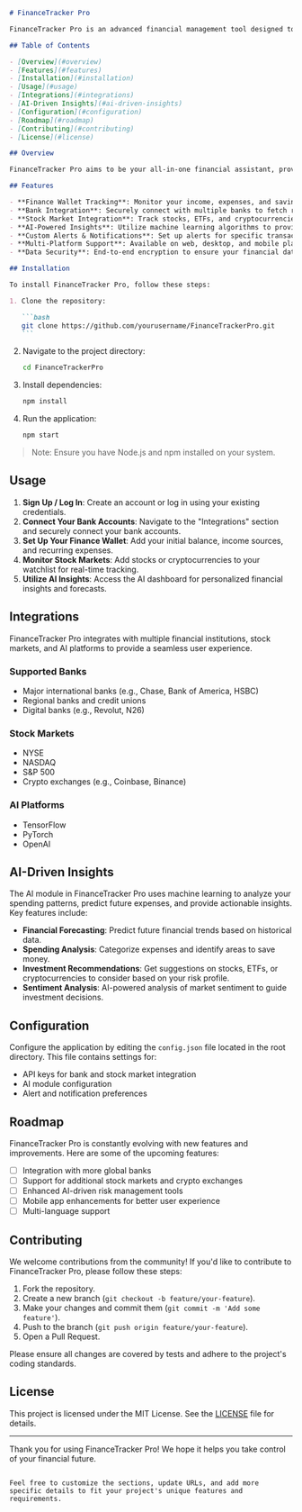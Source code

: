 ````markdown
# FinanceTracker Pro

FinanceTracker Pro is an advanced financial management tool designed to help users track their personal finance wallets, integrate with banks for real-time transaction updates, follow stock markets, and leverage artificial intelligence (AI) to provide deep insights and financial forecasting.

## Table of Contents

- [Overview](#overview)
- [Features](#features)
- [Installation](#installation)
- [Usage](#usage)
- [Integrations](#integrations)
- [AI-Driven Insights](#ai-driven-insights)
- [Configuration](#configuration)
- [Roadmap](#roadmap)
- [Contributing](#contributing)
- [License](#license)

## Overview

FinanceTracker Pro aims to be your all-in-one financial assistant, providing comprehensive tools to manage your personal finances and investments. By integrating with your bank accounts and stock market data, it provides a unified view of your financial health. Additionally, our AI-driven module offers personalized insights and recommendations, making it easier to make informed financial decisions.

## Features

- **Finance Wallet Tracking**: Monitor your income, expenses, and savings all in one place.
- **Bank Integration**: Securely connect with multiple banks to fetch real-time transaction data.
- **Stock Market Integration**: Track stocks, ETFs, and cryptocurrencies with live updates and historical data analysis.
- **AI-Powered Insights**: Utilize machine learning algorithms to provide financial forecasting, spending analysis, and personalized recommendations.
- **Custom Alerts & Notifications**: Set up alerts for specific transactions, stock price movements, or budget limits.
- **Multi-Platform Support**: Available on web, desktop, and mobile platforms.
- **Data Security**: End-to-end encryption to ensure your financial data is always secure.

## Installation

To install FinanceTracker Pro, follow these steps:

1. Clone the repository:

   ```bash
   git clone https://github.com/yourusername/FinanceTrackerPro.git
   ```
````

2. Navigate to the project directory:

   ```bash
   cd FinanceTrackerPro
   ```

3. Install dependencies:

   ```bash
   npm install
   ```

4. Run the application:

   ```bash
   npm start
   ```

> Note: Ensure you have Node.js and npm installed on your system.

## Usage

1. **Sign Up / Log In**: Create an account or log in using your existing credentials.
2. **Connect Your Bank Accounts**: Navigate to the "Integrations" section and securely connect your bank accounts.
3. **Set Up Your Finance Wallet**: Add your initial balance, income sources, and recurring expenses.
4. **Monitor Stock Markets**: Add stocks or cryptocurrencies to your watchlist for real-time tracking.
5. **Utilize AI Insights**: Access the AI dashboard for personalized financial insights and forecasts.

## Integrations

FinanceTracker Pro integrates with multiple financial institutions, stock markets, and AI platforms to provide a seamless user experience.

### Supported Banks

- Major international banks (e.g., Chase, Bank of America, HSBC)
- Regional banks and credit unions
- Digital banks (e.g., Revolut, N26)

### Stock Markets

- NYSE
- NASDAQ
- S&P 500
- Crypto exchanges (e.g., Coinbase, Binance)

### AI Platforms

- TensorFlow
- PyTorch
- OpenAI

## AI-Driven Insights

The AI module in FinanceTracker Pro uses machine learning to analyze your spending patterns, predict future expenses, and provide actionable insights. Key features include:

- **Financial Forecasting**: Predict future financial trends based on historical data.
- **Spending Analysis**: Categorize expenses and identify areas to save money.
- **Investment Recommendations**: Get suggestions on stocks, ETFs, or cryptocurrencies to consider based on your risk profile.
- **Sentiment Analysis**: AI-powered analysis of market sentiment to guide investment decisions.

## Configuration

Configure the application by editing the `config.json` file located in the root directory. This file contains settings for:

- API keys for bank and stock market integration
- AI module configuration
- Alert and notification preferences

## Roadmap

FinanceTracker Pro is constantly evolving with new features and improvements. Here are some of the upcoming features:

- [ ] Integration with more global banks
- [ ] Support for additional stock markets and crypto exchanges
- [ ] Enhanced AI-driven risk management tools
- [ ] Mobile app enhancements for better user experience
- [ ] Multi-language support

## Contributing

We welcome contributions from the community! If you'd like to contribute to FinanceTracker Pro, please follow these steps:

1. Fork the repository.
2. Create a new branch (`git checkout -b feature/your-feature`).
3. Make your changes and commit them (`git commit -m 'Add some feature'`).
4. Push to the branch (`git push origin feature/your-feature`).
5. Open a Pull Request.

Please ensure all changes are covered by tests and adhere to the project's coding standards.

## License

This project is licensed under the MIT License. See the [LICENSE](LICENSE) file for details.

---

Thank you for using FinanceTracker Pro! We hope it helps you take control of your financial future.

```

Feel free to customize the sections, update URLs, and add more specific details to fit your project's unique features and requirements.
```

